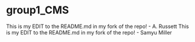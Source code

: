 # group1_CMS

This is my EDIT to the README.md in my fork of the repo! - A. Russett
This is my EDIT to the README.md in my fork of the repo! - Samyu Miller 

